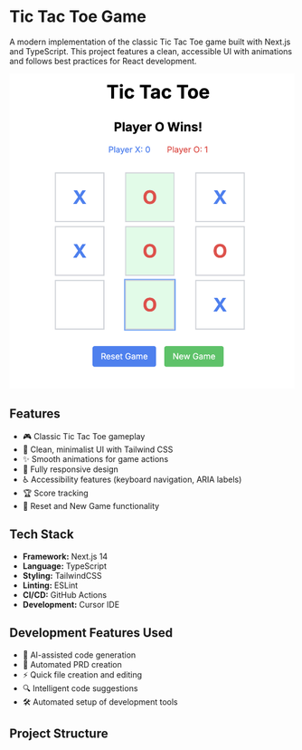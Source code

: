 # Tic Tac Toe Game

A modern implementation of the classic Tic Tac Toe game built with Next.js and TypeScript. This project features a clean, accessible UI with animations and follows best practices for React development.

![Tic Tac Toe Screenshot](https://raw.githubusercontent.com/prakhar30/Tic-Tac-Toe/refs/heads/main/Docs/screenshot.png)

## Features

- 🎮 Classic Tic Tac Toe gameplay
- 🎨 Clean, minimalist UI with Tailwind CSS
- ✨ Smooth animations for game actions
- 📱 Fully responsive design
- ♿ Accessibility features (keyboard navigation, ARIA labels)
- 🏆 Score tracking
- 🔄 Reset and New Game functionality

## Tech Stack

- **Framework:** Next.js 14
- **Language:** TypeScript
- **Styling:** TailwindCSS
- **Linting:** ESLint
- **CI/CD:** GitHub Actions
- **Development:** Cursor IDE

## Development Features Used

- 🤖 AI-assisted code generation
- 📝 Automated PRD creation
- ⚡ Quick file creation and editing
- 🔍 Intelligent code suggestions
- 🛠️ Automated setup of development tools

## Project Structure 